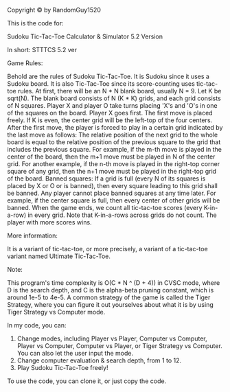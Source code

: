 Copyright © by RandomGuy1520

This is the code for:

Sudoku Tic-Tac-Toe Calculator & Simulator 5.2 Version

In short: STTTCS 5.2 ver

Game Rules:

Behold are the rules of Sudoku Tic-Tac-Toe. It is Sudoku since it uses a Sudoku board. It is also Tic-Tac-Toe since its score-counting uses tic-tac-toe rules.
At first, there will be an N * N blank board, usually N = 9. Let K be sqrt(N). The blank board consists of N (K * K) grids, and each grid consists of N squares.
Player X and player O take turns placing 'X's and 'O's in one of the squares on the board. Player X goes first. The first move is placed freely.
If K is even, the center grid will be the left-top of the four centers. After the first move, the player is forced to play in a certain grid indicated by the last move as follows:
The relative position of the next grid to the whole board is equal to the relative position of the previous square to the grid that includes the previous square.
For example, if the m-th move is played in the center of the board, then the m+1 move must be played in N of the center grid.
For another example, if the n-th move is played in the right-top corner square of any grid, then the n+1 move must be played in the right-top grid of the board.
Banned squares: If a grid is full (every N of its squares is placed by X or O or is banned), then every square leading to this grid shall be banned.
Any player cannot place banned squares at any time later. For example, if the center square is full, then every center of other grids will be banned.
When the game ends, we count all tic-tac-toe scores (every K-in-a-row) in every grid. Note that K-in-a-rows across grids do not count. The player with more scores wins.

More information:

It is a variant of tic-tac-toe, or more precisely, a variant of a tic-tac-toe variant named Ultimate Tic-Tac-Toe.

Note:

This program's time complexity is O(C * N ^ (D + 4)) in CVSC mode, where D is the search depth, and C is the alpha-beta pruning constant, which is around 1e-5 to 4e-5.
A common strategy of the game is called the Tiger Strategy, where you can figure it out yourselves about what it is by using Tiger Strategy vs Computer mode.

In my code, you can:

1. Change modes, including Player vs Player, Computer vs Computer, Player vs Computer, Computer vs Player, or Tiger Strategy vs Computer. You can also let the user input the mode.
2. Change computer evaluation & search depth, from 1 to 12.
3. Play Sudoku Tic-Tac-Toe freely!

To use the code, you can clone it, or just copy the code.
